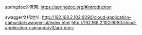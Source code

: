 
springdoc的官网:
https://springdoc.org/#Introduction

swagger文档地址:
http://192.168.2.102:9090/cloud-application-camunda/swagger-ui/index.html
http://192.168.2.102:9090/cloud-application-camunda/v3/api-docs



